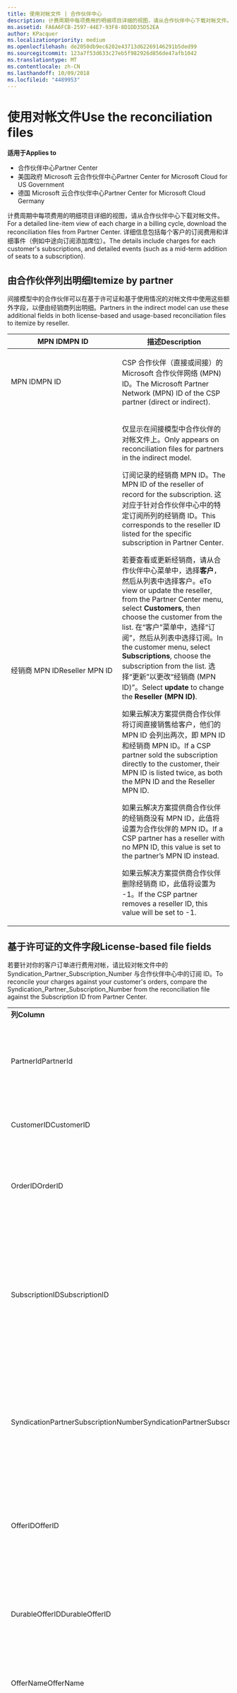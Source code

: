 ```yaml
---
title: 使用对帐文件 | 合作伙伴中心
description: 计费周期中每项费用的明细项目详细的视图，请从合作伙伴中心下载对帐文件。
ms.assetid: FA6A6FCB-2597-44E7-93F8-8D1DD35D52EA
author: KPacquer
ms.localizationpriority: medium
ms.openlocfilehash: de2050db9ec6202e43713d62269146291b5ded99
ms.sourcegitcommit: 123a7f53d633c27eb5f982926d856de47afb1042
ms.translationtype: MT
ms.contentlocale: zh-CN
ms.lasthandoff: 10/09/2018
ms.locfileid: "4489953"
---
```

# <a name="use-the-reconciliation-files"></a><span data-ttu-id="7974d-103">使用对帐文件</span><span class="sxs-lookup"><span data-stu-id="7974d-103">Use the reconciliation files</span></span>

**<span data-ttu-id="7974d-104">适用于</span><span class="sxs-lookup"><span data-stu-id="7974d-104">Applies to</span></span>**

-  <span data-ttu-id="7974d-105">合作伙伴中心</span><span class="sxs-lookup"><span data-stu-id="7974d-105">Partner Center</span></span>
-  <span data-ttu-id="7974d-106">美国政府 Microsoft 云合作伙伴中心</span><span class="sxs-lookup"><span data-stu-id="7974d-106">Partner Center for Microsoft Cloud for US Government</span></span>
-  <span data-ttu-id="7974d-107">德国 Microsoft 云合作伙伴中心</span><span class="sxs-lookup"><span data-stu-id="7974d-107">Partner Center for Microsoft Cloud Germany</span></span>

<span data-ttu-id="7974d-108">计费周期中每项费用的明细项目详细的视图，请从合作伙伴中心下载对帐文件。</span><span class="sxs-lookup"><span data-stu-id="7974d-108">For a detailed line-item view of each charge in a billing cycle, download the reconciliation files from Partner Center.</span></span> <span data-ttu-id="7974d-109">详细信息包括每个客户的订阅费用和详细事件（例如中途向订阅添加席位）。</span><span class="sxs-lookup"><span data-stu-id="7974d-109">The details include charges for each customer's subscriptions, and detailed events (such as a mid-term addition of seats to a subscription).</span></span>

## <a href="" id="itemizebypartner"></a><span data-ttu-id="7974d-110">由合作伙伴列出明细</span><span class="sxs-lookup"><span data-stu-id="7974d-110">Itemize by partner</span></span>


<span data-ttu-id="7974d-111">间接模型中的合作伙伴可以在基于许可证和基于使用情况的对帐文件中使用这些额外字段，以便由经销商列出明细。</span><span class="sxs-lookup"><span data-stu-id="7974d-111">Partners in the indirect model can use these additional fields in both license-based and usage-based reconciliation files to itemize by reseller.</span></span>

<table>
<colgroup>
<col width="50%" />
<col width="50%" />
</colgroup>
<thead>
<tr class="header">
<th><span data-ttu-id="7974d-112">MPN ID</span><span class="sxs-lookup"><span data-stu-id="7974d-112">MPN ID</span></span></th>
<th><span data-ttu-id="7974d-113">描述</span><span class="sxs-lookup"><span data-stu-id="7974d-113">Description</span></span></th>
</tr>
</thead>
<tbody>
<tr class="odd">
<td><span data-ttu-id="7974d-114">MPN ID</span><span class="sxs-lookup"><span data-stu-id="7974d-114">MPN ID</span></span></td>
<td><p><span data-ttu-id="7974d-115">CSP 合作伙伴（直接或间接）的 Microsoft 合作伙伴网络 (MPN) ID。</span><span class="sxs-lookup"><span data-stu-id="7974d-115">The Microsoft Partner Network (MPN) ID of the CSP partner (direct or indirect).</span></span></p></td>
</tr>
<tr class="even">
<td><span data-ttu-id="7974d-116">经销商 MPN ID</span><span class="sxs-lookup"><span data-stu-id="7974d-116">Reseller MPN ID</span></span></td>
<td><p><span data-ttu-id="7974d-117">仅显示在间接模型中合作伙伴的对帐文件上。</span><span class="sxs-lookup"><span data-stu-id="7974d-117">Only appears on reconciliation files for partners in the indirect model.</span></span></p>
<p><span data-ttu-id="7974d-118">订阅记录的经销商 MPN ID。</span><span class="sxs-lookup"><span data-stu-id="7974d-118">The MPN ID of the reseller of record for the subscription.</span></span> <span data-ttu-id="7974d-119">这对应于针对合作伙伴中心中的特定订阅所列的经销商 ID。</span><span class="sxs-lookup"><span data-stu-id="7974d-119">This corresponds to the reseller ID listed for the specific subscription in Partner Center.</span></span></p>
<p><span data-ttu-id="7974d-120">若要查看或更新经销商，请从合作伙伴中心菜单中，选择<strong>客户</strong>，然后从列表中选择客户。</span><span class="sxs-lookup"><span data-stu-id="7974d-120">eTo view or update the reseller, from the Partner Center menu, select <strong>Customers</strong>, then choose the customer from the list.</span></span> <span data-ttu-id="7974d-121">在“客户”菜单中，选择“订阅”<strong></strong>，然后从列表中选择订阅。</span><span class="sxs-lookup"><span data-stu-id="7974d-121">In the customer menu, select <strong>Subscriptions</strong>, choose the subscription from the list.</span></span> <span data-ttu-id="7974d-122">选择“更新”<strong></strong>以更改“经销商 (MPN ID)”<strong></strong>。</span><span class="sxs-lookup"><span data-stu-id="7974d-122">Select <strong>update</strong> to change the <strong>Reseller (MPN ID)</strong>.</span></span></p>
<p><span data-ttu-id="7974d-123">如果云解决方案提供商合作伙伴将订阅直接销售给客户，他们的 MPN ID 会列出两次，即 MPN ID 和经销商 MPN ID。</span><span class="sxs-lookup"><span data-stu-id="7974d-123">If a CSP partner sold the subscription directly to the customer, their MPN ID is listed twice, as both the MPN ID and the Reseller MPN ID.</span></span></p>
<p><span data-ttu-id="7974d-124">如果云解决方案提供商合作伙伴的经销商没有 MPN ID，此值将设置为合作伙伴的 MPN ID。</span><span class="sxs-lookup"><span data-stu-id="7974d-124">If a CSP partner has a reseller with no MPN ID, this value is set to the partner’s MPN ID instead.</span></span></p>
<p><span data-ttu-id="7974d-125">如果云解决方案提供商合作伙伴删除经销商 ID，此值将设置为 -1。</span><span class="sxs-lookup"><span data-stu-id="7974d-125">If the CSP partner removes a reseller ID, this value will be set to -1.</span></span></p></td>
</tr>
</tbody>
</table>

 

## <a href="" id="licensebasedfiles"></a> <span data-ttu-id="7974d-126">基于许可证的文件字段</span><span class="sxs-lookup"><span data-stu-id="7974d-126">License-based file fields</span></span>


<span data-ttu-id="7974d-127">若要针对你的客户订单进行费用对帐，请比较对帐文件中的 Syndication\_Partner\_Subscription\_Number 与合作伙伴中心中的订阅 ID。</span><span class="sxs-lookup"><span data-stu-id="7974d-127">To reconcile your charges against your customer's orders, compare the Syndication\_Partner\_Subscription\_Number from the reconciliation file against the Subscription ID from Partner Center.</span></span>

<table>
<colgroup>
<col width="33%" />
<col width="33%" />
<col width="33%" />
</colgroup>
<tbody>
<tr class="odd">
<td><strong><span data-ttu-id="7974d-128">列</span><span class="sxs-lookup"><span data-stu-id="7974d-128">Column</span></span></strong></td>
<td><strong><span data-ttu-id="7974d-129">描述</span><span class="sxs-lookup"><span data-stu-id="7974d-129">Description</span></span></strong></td>
<td><strong><span data-ttu-id="7974d-130">示例值</span><span class="sxs-lookup"><span data-stu-id="7974d-130">Sample Value</span></span></strong></td>
</tr>
<tr class="even">
<td><span data-ttu-id="7974d-131">PartnerId</span><span class="sxs-lookup"><span data-stu-id="7974d-131">PartnerId</span></span></td>
<td><p><span data-ttu-id="7974d-132">特定计费单位的唯一标识符（采用 GUID 格式）。</span><span class="sxs-lookup"><span data-stu-id="7974d-132">Unique identifier for a specific billing entity, in GUID format.</span></span> <span data-ttu-id="7974d-133">对帐不需要，但可能是有用的信息。</span><span class="sxs-lookup"><span data-stu-id="7974d-133">Not required for reconciliation, however may be useful information.</span></span> <span data-ttu-id="7974d-134">在所有行中均相同。</span><span class="sxs-lookup"><span data-stu-id="7974d-134">Same in all rows.</span></span></p></td>
<td><span data-ttu-id="7974d-135">8ddd03642-test-test-test-46b58d356b4e</span><span class="sxs-lookup"><span data-stu-id="7974d-135">8ddd03642-test-test-test-46b58d356b4e</span></span></td>
</tr>
<tr class="odd">
<td><span data-ttu-id="7974d-136">CustomerID</span><span class="sxs-lookup"><span data-stu-id="7974d-136">CustomerID</span></span></td>
<td><p><span data-ttu-id="7974d-137">唯一 Microsoft ID（采用 GUID 格式），用于识别客户。</span><span class="sxs-lookup"><span data-stu-id="7974d-137">Unique Microsoft ID, in GUID format, used to identify the customer.</span></span></p></td>
<td><span data-ttu-id="7974d-138">12ABCD34-001A-BCD2-987C-3210ABCD5678</span><span class="sxs-lookup"><span data-stu-id="7974d-138">12ABCD34-001A-BCD2-987C-3210ABCD5678</span></span></td>
</tr>
<tr class="even">
<td><span data-ttu-id="7974d-139">OrderID</span><span class="sxs-lookup"><span data-stu-id="7974d-139">OrderID</span></span></td>
<td><p><span data-ttu-id="7974d-140">Microsoft 帐单平台中订单的唯一标识符。</span><span class="sxs-lookup"><span data-stu-id="7974d-140">Unique identifier for an order in the Microsoft billing platform.</span></span> <span data-ttu-id="7974d-141">当联系支持人员而不用于对帐时，可能对识别订单非常有用。</span><span class="sxs-lookup"><span data-stu-id="7974d-141">May be useful to identify the order when contacting support but not for reconciliation.</span></span></p></td>
<td><span data-ttu-id="7974d-142">566890604832738111</span><span class="sxs-lookup"><span data-stu-id="7974d-142">566890604832738111</span></span></td>
</tr>
<tr class="odd">
<td><span data-ttu-id="7974d-143">SubscriptionID</span><span class="sxs-lookup"><span data-stu-id="7974d-143">SubscriptionID</span></span></td>
<td><p><span data-ttu-id="7974d-144">Microsoft 帐单平台中订阅的唯一标识符。</span><span class="sxs-lookup"><span data-stu-id="7974d-144">Unique identifier for a subscription in the Microsoft billing platform.</span></span> <span data-ttu-id="7974d-145">当联系支持人员而不用于对帐时，可能对识别订阅非常有用。</span><span class="sxs-lookup"><span data-stu-id="7974d-145">May be useful to identify the subscription when contacting support but not for reconciliation.</span></span></p>
<p><span data-ttu-id="7974d-146">这与合作伙伴管理员控制台中的订阅 ID 不相同。</span><span class="sxs-lookup"><span data-stu-id="7974d-146">This is not the same as the Subscription ID on the Partner Admin Console.</span></span> <span data-ttu-id="7974d-147">请参阅 Syndication_Partner_Subscription_Number。</span><span class="sxs-lookup"><span data-stu-id="7974d-147">Please see Syndication_Partner_Subscription_Number.</span></span></p></td>
<td><span data-ttu-id="7974d-148">usCBMgAAAAAAAAIA</span><span class="sxs-lookup"><span data-stu-id="7974d-148">usCBMgAAAAAAAAIA</span></span></td>
</tr>
<tr class="even">
<td><span data-ttu-id="7974d-149">SyndicationPartnerSubscriptionNumber</span><span class="sxs-lookup"><span data-stu-id="7974d-149">SyndicationPartnerSubscriptionNumber</span></span></td>
<td><p><span data-ttu-id="7974d-150">订阅的唯一标识符。</span><span class="sxs-lookup"><span data-stu-id="7974d-150">Unique identifier for subscriptions.</span></span> <span data-ttu-id="7974d-151">客户的同一个计划可能有多个订阅，因此这对于对帐文件分析非常重要。</span><span class="sxs-lookup"><span data-stu-id="7974d-151">A customer can have multiple subscriptions for the same plan, so this is important for reconciliation file analysis.</span></span></p>
<p><span data-ttu-id="7974d-152">此字段将映射到合作伙伴管理员控制台中的订阅 ID。</span><span class="sxs-lookup"><span data-stu-id="7974d-152">This field maps to the Subscription ID in the Partner Admin Console.</span></span></p></td>
<td><span data-ttu-id="7974d-153">fb977ab5-test-test-test-24c8d9591708</span><span class="sxs-lookup"><span data-stu-id="7974d-153">fb977ab5-test-test-test-24c8d9591708</span></span></td>
</tr>
<tr class="odd">
<td><span data-ttu-id="7974d-154">OfferID</span><span class="sxs-lookup"><span data-stu-id="7974d-154">OfferID</span></span></td>
<td><p><span data-ttu-id="7974d-155">唯一的产品/服务 ID。</span><span class="sxs-lookup"><span data-stu-id="7974d-155">Unique offer ID.</span></span> <span data-ttu-id="7974d-156">根据价目表的标准产品/服务 ID。</span><span class="sxs-lookup"><span data-stu-id="7974d-156">Standard offer ID as per price list.</span></span></p>
<p><span data-ttu-id="7974d-157"><b>注意</b>：此值与价目表中的产品/服务 ID 不匹配。</span><span class="sxs-lookup"><span data-stu-id="7974d-157"><b>Note</b>: This value does not match Offer ID from the price list.</span></span> <span data-ttu-id="7974d-158">请参阅下方的 DurableOfferID。</span><span class="sxs-lookup"><span data-stu-id="7974d-158">See DurableOfferID below.</span></span></p></td>
<td><span data-ttu-id="7974d-159">FE616D64-E9A8-40EF-843F-152E9BBEF3D1</span><span class="sxs-lookup"><span data-stu-id="7974d-159">FE616D64-E9A8-40EF-843F-152E9BBEF3D1</span></span></td>
</tr>
<tr class="even">
<td><span data-ttu-id="7974d-160">DurableOfferID</span><span class="sxs-lookup"><span data-stu-id="7974d-160">DurableOfferID</span></span></td>
<td><p><span data-ttu-id="7974d-161">唯一的持久型产品/服务 ID，如价目表中所定义。</span><span class="sxs-lookup"><span data-stu-id="7974d-161">Unique durable offer ID, as defined in the price list.</span></span></p>
<p><span data-ttu-id="7974d-162"><b>注意</b>：此值与价目表中的产品/服务 ID 匹配。</span><span class="sxs-lookup"><span data-stu-id="7974d-162"><b>Note</b>: This value matches the Offer ID from the price list.</span></span></p></td>
<td><span data-ttu-id="7974d-163">1017D7F3-6D7F-4BFA-BDD8-79BC8F104E0C</span><span class="sxs-lookup"><span data-stu-id="7974d-163">1017D7F3-6D7F-4BFA-BDD8-79BC8F104E0C</span></span></td>
</tr>
<tr class="odd">
<td><span data-ttu-id="7974d-164">OfferName</span><span class="sxs-lookup"><span data-stu-id="7974d-164">OfferName</span></span></td>
<td><p><span data-ttu-id="7974d-165">客户购买的服务产品的名称，如价目表中所定义。</span><span class="sxs-lookup"><span data-stu-id="7974d-165">The name of the service offering purchased by the customer, as defined in the price list.</span></span></p></td>
<td><span data-ttu-id="7974d-166">Microsoft Office 365（计划 E3）</span><span class="sxs-lookup"><span data-stu-id="7974d-166">Microsoft Office 365 (Plan E3)</span></span></td>
</tr>
<tr class="even">
<td><span data-ttu-id="7974d-167">SubscriptionStartDate</span><span class="sxs-lookup"><span data-stu-id="7974d-167">SubscriptionStartDate</span></span></td>
<td><p><span data-ttu-id="7974d-168">订阅开始日期，设置为提交订单后的第二天。</span><span class="sxs-lookup"><span data-stu-id="7974d-168">The subscription start date, set to the day after the order is submitted.</span></span> <span data-ttu-id="7974d-169">通过结合查看订阅开始日期和结束日期，你可以确定客户是仍在第一年的订阅期内，还是需要续订下一年的订阅。</span><span class="sxs-lookup"><span data-stu-id="7974d-169">By looking at the subscription start date in conjunction with the end date, you can determine if the customer is still within the first year of the subscription or if the subscription has been renewed for the following year.</span></span></p>
<p><span data-ttu-id="7974d-170">时间始终是一天的开始，即 0:00。</span><span class="sxs-lookup"><span data-stu-id="7974d-170">The time is always the beginning of the day, 0:00.</span></span></p></td>
<td><span data-ttu-id="7974d-171">2/1/2015 0:00</span><span class="sxs-lookup"><span data-stu-id="7974d-171">2/1/2015 0:00</span></span></td>
</tr>
<tr class="odd">
<td><span data-ttu-id="7974d-172">SubscriptionEndDate</span><span class="sxs-lookup"><span data-stu-id="7974d-172">SubscriptionEndDate</span></span></td>
<td><p><span data-ttu-id="7974d-173">订阅结束日期：12 个月 + 开始日期之后的 x 天（以便与合作伙伴帐单日期一致）或从续订日期算起的 12 个月。</span><span class="sxs-lookup"><span data-stu-id="7974d-173">The subscription end date: 12 months + x days after start date (to align with partner billing date) or 12 months from renewal date.</span></span></p>
<p><span data-ttu-id="7974d-174">续订时，价格将更新为当前价目表。</span><span class="sxs-lookup"><span data-stu-id="7974d-174">At renewal, prices are updated to the current price list.</span></span> <span data-ttu-id="7974d-175">自动续订之前可能需要与客户进行通信。</span><span class="sxs-lookup"><span data-stu-id="7974d-175">Customer communication may be required in advance of automated renewal.</span></span></p>
<p><span data-ttu-id="7974d-176">时间始终是一天的开始，即 0:00。</span><span class="sxs-lookup"><span data-stu-id="7974d-176">The time is always the beginning of the day, 0:00.</span></span></p></td>
<td><span data-ttu-id="7974d-177">2/1/2015 0:00</span><span class="sxs-lookup"><span data-stu-id="7974d-177">2/1/2015 0:00</span></span></td>
</tr>
<tr class="even">
<td><span data-ttu-id="7974d-178">ChargeStartDate</span><span class="sxs-lookup"><span data-stu-id="7974d-178">ChargeStartDate</span></span></td>
<td><p><span data-ttu-id="7974d-179">费用的开始日。</span><span class="sxs-lookup"><span data-stu-id="7974d-179">Start day of the charges.</span></span></p>
<p><span data-ttu-id="7974d-180">当客户更改座位数量时，此数字用于计算每日（按比例）费用。</span><span class="sxs-lookup"><span data-stu-id="7974d-180">When a customer changes seat numbers, this number is used to calculate per-day (pro-rata) charges.</span></span></p>
<p><span data-ttu-id="7974d-181">时间始终是一天的开始，即 0:00。</span><span class="sxs-lookup"><span data-stu-id="7974d-181">The time is always the beginning of the day, 0:00.</span></span></p></td>
<td><span data-ttu-id="7974d-182">2/1/2015 0:00</span><span class="sxs-lookup"><span data-stu-id="7974d-182">2/1/2015 0:00</span></span></td>
</tr>
<tr class="odd">
<td><span data-ttu-id="7974d-183">ChargeEndDate</span><span class="sxs-lookup"><span data-stu-id="7974d-183">ChargeEndDate</span></span></td>
<td><p><span data-ttu-id="7974d-184">费用的结束日。</span><span class="sxs-lookup"><span data-stu-id="7974d-184">End day of the charges.</span></span></p>
<p><span data-ttu-id="7974d-185">当客户更改座位数量时，此数字用于计算每日（按比例）费用。</span><span class="sxs-lookup"><span data-stu-id="7974d-185">When a customer changes seat numbers, this number is used to calculate per-day (pro-rata) charges.</span></span></p>
<p><span data-ttu-id="7974d-186">时间始终是一天的结束，即 23:59。</span><span class="sxs-lookup"><span data-stu-id="7974d-186">The time is always the end of the day, 23:59.</span></span></p></td>
<td><span data-ttu-id="7974d-187">2/28/2015 23:59</span><span class="sxs-lookup"><span data-stu-id="7974d-187">2/28/2015 23:59</span></span></td>
</tr>
<tr class="even">
<td><span data-ttu-id="7974d-188">ChargeType</span><span class="sxs-lookup"><span data-stu-id="7974d-188">ChargeType</span></span></td>
<td><p><span data-ttu-id="7974d-189">费用或调整的类型。</span><span class="sxs-lookup"><span data-stu-id="7974d-189">The type of charge or adjustment.</span></span> <span data-ttu-id="7974d-190">请参阅“<a href="#charge_types">映射发票与对帐文件之间的费用</a>”</span><span class="sxs-lookup"><span data-stu-id="7974d-190">See <a href="#charge_types">Mapping charges between an invoice and the reconciliation file</a></span></span></p></td>
<td><p><span data-ttu-id="7974d-191">请参阅<a href="#charge_types">映射发票与对帐文件之间的费用</a></span><span class="sxs-lookup"><span data-stu-id="7974d-191">See <a href="#charge_types">Mapping charges between an invoice and the reconciliation file</a></span></span></p></td>
</tr>
<tr class="odd">
<td><span data-ttu-id="7974d-192">UnitPrice</span><span class="sxs-lookup"><span data-stu-id="7974d-192">UnitPrice</span></span></td>
<td><p><span data-ttu-id="7974d-193">购买时公布在价目表中的每一席位的价格。</span><span class="sxs-lookup"><span data-stu-id="7974d-193">Price per seat, as published in the pricelist at the time of purchase.</span></span> <span data-ttu-id="7974d-194">确保这与在对帐期间你的计费系统中存储的信息相匹配。</span><span class="sxs-lookup"><span data-stu-id="7974d-194">Ensure this matches the information stored in your billing system during reconciliation.</span></span></p></td>
<td><span data-ttu-id="7974d-195">6.82</span><span class="sxs-lookup"><span data-stu-id="7974d-195">6.82</span></span></td>
</tr>
<tr class="even">
<td><span data-ttu-id="7974d-196">数量</span><span class="sxs-lookup"><span data-stu-id="7974d-196">Quantity</span></span></td>
<td><p><span data-ttu-id="7974d-197">席位的数量。</span><span class="sxs-lookup"><span data-stu-id="7974d-197">Number of seats.</span></span> <span data-ttu-id="7974d-198">确保这与在对帐期间你的计费系统中存储的信息相匹配。</span><span class="sxs-lookup"><span data-stu-id="7974d-198">Ensure this matches the information stored in your billing system during reconciliation.</span></span></p></td>
<td><span data-ttu-id="7974d-199">2</span><span class="sxs-lookup"><span data-stu-id="7974d-199">2</span></span></td>
</tr>
<tr class="odd">
<td><span data-ttu-id="7974d-200">金额</span><span class="sxs-lookup"><span data-stu-id="7974d-200">Amount</span></span></td>
<td><p><span data-ttu-id="7974d-201">数量的总价。</span><span class="sxs-lookup"><span data-stu-id="7974d-201">Total of price for quantity.</span></span> <span data-ttu-id="7974d-202">在检查金额计算是否匹配你为客户计算此项的方式时非常有用。</span><span class="sxs-lookup"><span data-stu-id="7974d-202">Useful to check that the amount calculation matches how you calculate this for your customers.</span></span></p></td>
<td><span data-ttu-id="7974d-203">13.32</span><span class="sxs-lookup"><span data-stu-id="7974d-203">13.32</span></span></td>
</tr>
<tr class="even">
<td><span data-ttu-id="7974d-204">TotalOtherDiscount</span><span class="sxs-lookup"><span data-stu-id="7974d-204">TotalOtherDiscount</span></span></td>
<td><p><span data-ttu-id="7974d-205">适用于这些费用的折扣金额。</span><span class="sxs-lookup"><span data-stu-id="7974d-205">Amount of discount applied to these charges.</span></span> <span data-ttu-id="7974d-206">IUR 或有资格获得奖励的新订阅还将包含此列中的折扣金额。</span><span class="sxs-lookup"><span data-stu-id="7974d-206">IUR or new subscriptions eligible for an incentive will also contain a discount amount in this column.</span></span></p></td>
<td><span data-ttu-id="7974d-207">2.32</span><span class="sxs-lookup"><span data-stu-id="7974d-207">2.32</span></span></td>
</tr>
<tr class="odd">
<td><span data-ttu-id="7974d-208">小计</span><span class="sxs-lookup"><span data-stu-id="7974d-208">Subtotal</span></span></td>
<td><p><span data-ttu-id="7974d-209">税前总额。</span><span class="sxs-lookup"><span data-stu-id="7974d-209">Total before tax.</span></span> <span data-ttu-id="7974d-210">如果有折扣，请检查你的小计是否匹配你的预期总额。</span><span class="sxs-lookup"><span data-stu-id="7974d-210">Checks that your subtotal matches your expected total, in case of a discount.</span></span></p></td>
<td><span data-ttu-id="7974d-211">11</span><span class="sxs-lookup"><span data-stu-id="7974d-211">11</span></span></td>
</tr>
<tr class="even">
<td><span data-ttu-id="7974d-212">税务</span><span class="sxs-lookup"><span data-stu-id="7974d-212">Tax</span></span></td>
<td><p><span data-ttu-id="7974d-213">税务金额费用，基于你的市场税务规则和特定情况。</span><span class="sxs-lookup"><span data-stu-id="7974d-213">Tax amount charge, based on your market's tax rules and specific circumstances.</span></span></p></td>
<td><span data-ttu-id="7974d-214">0</span><span class="sxs-lookup"><span data-stu-id="7974d-214">0</span></span></td>
</tr>
<tr class="odd">
<td><span data-ttu-id="7974d-215">TotalForCustomer</span><span class="sxs-lookup"><span data-stu-id="7974d-215">TotalForCustomer</span></span></td>
<td><p><span data-ttu-id="7974d-216">税后总额。</span><span class="sxs-lookup"><span data-stu-id="7974d-216">Total after tax.</span></span> <span data-ttu-id="7974d-217">检查你是否在发票中计入了税务。</span><span class="sxs-lookup"><span data-stu-id="7974d-217">Checks if you are charged tax in the invoice.</span></span></p></td>
<td><span data-ttu-id="7974d-218">11</span><span class="sxs-lookup"><span data-stu-id="7974d-218">11</span></span></td>
</tr>
<tr class="even">
<td><span data-ttu-id="7974d-219">货币</span><span class="sxs-lookup"><span data-stu-id="7974d-219">Currency</span></span></td>
<td><p><span data-ttu-id="7974d-220">货币类型。</span><span class="sxs-lookup"><span data-stu-id="7974d-220">Currency type.</span></span> <span data-ttu-id="7974d-221">每个计费单位仅使用一种货币。</span><span class="sxs-lookup"><span data-stu-id="7974d-221">Each billing entity has only one currency.</span></span> <span data-ttu-id="7974d-222">检查它是否匹配你的第一张发票，然后检查在任何主要的帐单平台更新后是否匹配。</span><span class="sxs-lookup"><span data-stu-id="7974d-222">Check that it matches your first invoice and then after any major billing platform update.</span></span></p></td>
<td><span data-ttu-id="7974d-223">EUR</span><span class="sxs-lookup"><span data-stu-id="7974d-223">EUR</span></span></td>
</tr>
<tr class="odd">
<td><span data-ttu-id="7974d-224">CustomerName</span><span class="sxs-lookup"><span data-stu-id="7974d-224">CustomerName</span></span></td>
<td><p><span data-ttu-id="7974d-225">在合作伙伴中心中报告的客户的组织名称。</span><span class="sxs-lookup"><span data-stu-id="7974d-225">Customer's organization name as reported in Partner Center.</span></span> <span data-ttu-id="7974d-226">这在使用系统信息对发票进行对帐时非常有用。</span><span class="sxs-lookup"><span data-stu-id="7974d-226">This is very important for reconciling the invoice with your system information.</span></span></p></td>
<td><span data-ttu-id="7974d-227">测试客户 A</span><span class="sxs-lookup"><span data-stu-id="7974d-227">Test Customer A</span></span></td>
</tr>
<tr class="even">
<td><span data-ttu-id="7974d-228">MPNID</span><span class="sxs-lookup"><span data-stu-id="7974d-228">MPNID</span></span></td>
<td><p><span data-ttu-id="7974d-229">云解决方案提供商合作伙伴的 MPN ID</span><span class="sxs-lookup"><span data-stu-id="7974d-229">MPN ID of the CSP partner</span></span></p></td>
<td><span data-ttu-id="7974d-230">4390934</span><span class="sxs-lookup"><span data-stu-id="7974d-230">4390934</span></span></td>
</tr>
<tr class="odd">
<td><span data-ttu-id="7974d-231">ResellerMPNID</span><span class="sxs-lookup"><span data-stu-id="7974d-231">ResellerMPNID</span></span></td>
<td><p><span data-ttu-id="7974d-232">订阅记录的经销商 MPN ID。</span><span class="sxs-lookup"><span data-stu-id="7974d-232">MPN ID of the reseller of record for the subscription.</span></span> <span data-ttu-id="7974d-233">请参阅[由合作伙伴列出明细](#itemizebypartner)。</span><span class="sxs-lookup"><span data-stu-id="7974d-233">See [Itemize by partner](#itemizebypartner).</span></span></p></td>
<td><span data-ttu-id="7974d-234">4390934</span><span class="sxs-lookup"><span data-stu-id="7974d-234">4390934</span></span></td>
</tr>
<tr class="even">
<td><span data-ttu-id="7974d-235">DomainName</span><span class="sxs-lookup"><span data-stu-id="7974d-235">DomainName</span></span></td>
<td><p><span data-ttu-id="7974d-236">客户的域名，用于帮助识别客户。</span><span class="sxs-lookup"><span data-stu-id="7974d-236">Customer's domain name, used to help identify the customer.</span></span> <span data-ttu-id="7974d-237">该字段在第二个计费周期之前可能会显示为空白。</span><span class="sxs-lookup"><span data-stu-id="7974d-237">This field may appear blank until the second billing cycle.</span></span></p></td>
<td><span data-ttu-id="7974d-238">example.onmicrosoft.com</span><span class="sxs-lookup"><span data-stu-id="7974d-238">example.onmicrosoft.com</span></span></td>
</tr>
<tr class="odd">
<td><span data-ttu-id="7974d-239">SubscriptionName</span><span class="sxs-lookup"><span data-stu-id="7974d-239">SubscriptionName</span></span></td>
<td><p><span data-ttu-id="7974d-240">订阅昵称。</span><span class="sxs-lookup"><span data-stu-id="7974d-240">Subscription nickname.</span></span> <span data-ttu-id="7974d-241">如果未指定昵称，合作伙伴中心将使用 OfferName。</span><span class="sxs-lookup"><span data-stu-id="7974d-241">If no nickname is specified, Partner Center uses the OfferName.</span></span></p></td>
<td><span data-ttu-id="7974d-242">联机项目</span><span class="sxs-lookup"><span data-stu-id="7974d-242">PROJECT ONLINE</span></span></td>
</tr>
<tr class="even">
<td><span data-ttu-id="7974d-243">SubscriptionDescription</span><span class="sxs-lookup"><span data-stu-id="7974d-243">SubscriptionDescription</span></span></td>
<td><p><span data-ttu-id="7974d-244">客户购买的服务产品的名称，如价目表中所定义。</span><span class="sxs-lookup"><span data-stu-id="7974d-244">The name of the service offering purchased by the customer, as defined in the price list.</span></span> <span data-ttu-id="7974d-245">（与产品/服务名称字段相同）。</span><span class="sxs-lookup"><span data-stu-id="7974d-245">(This is an identical field to Offer name).</span></span></p></td>
<td><span data-ttu-id="7974d-246">不带项目客户端的高级联机项目</span><span class="sxs-lookup"><span data-stu-id="7974d-246">PROJECT ONLINE PREMIUM WITHOUT PROJECT CLIENT</span></span></td>
</tr>
</tbody>
</table>


## <a href="" id="usagebasedfiles"></a><span data-ttu-id="7974d-247">基于使用情况的文件字段</span><span class="sxs-lookup"><span data-stu-id="7974d-247">Usage-based file fields</span></span>


<span data-ttu-id="7974d-248">若要针对你的客户的使用情况进行费用对帐，请比较对帐文件中的 ResellerID/ResellerName/ResellerBillableAccount、客户名称与合作伙伴中心中的订阅 ID。</span><span class="sxs-lookup"><span data-stu-id="7974d-248">To reconcile your charges against your customer's usage, compare the ResellerID/ResellerName/ResellerBillableAccount from the reconciliation file, the customer name, and the Subscription ID from Partner Center.</span></span>

<span data-ttu-id="7974d-249">以下字段说明已使用的服务和费率。</span><span class="sxs-lookup"><span data-stu-id="7974d-249">The following fields explain which services were used and the rate.</span></span>

<table>
<colgroup>
<col width="33%" />
<col width="33%" />
<col width="33%" />
</colgroup>
<tbody>
<tr class="odd">
<td><strong><span data-ttu-id="7974d-250">列</span><span class="sxs-lookup"><span data-stu-id="7974d-250">Column</span></span></strong></td>
<td><strong><span data-ttu-id="7974d-251">说明</span><span class="sxs-lookup"><span data-stu-id="7974d-251">Description</span></span></strong></td>
<td><strong><span data-ttu-id="7974d-252">示例值</span><span class="sxs-lookup"><span data-stu-id="7974d-252">Sample value</span></span></strong></td>
</tr>
<tr class="even">
<td><span data-ttu-id="7974d-253">PartnerID</span><span class="sxs-lookup"><span data-stu-id="7974d-253">PartnerID</span></span></td>
<td><p><span data-ttu-id="7974d-254">合作伙伴 ID（采用 GUID 格式）。</span><span class="sxs-lookup"><span data-stu-id="7974d-254">Partner ID, in GUID format.</span></span></p></td>
<td><span data-ttu-id="7974d-255">DA41BC5F-C52D-4464-8A8D-8C8DCC43503B</span><span class="sxs-lookup"><span data-stu-id="7974d-255">DA41BC5F-C52D-4464-8A8D-8C8DCC43503B</span></span></td>
</tr>
<tr class="odd">
<td><span data-ttu-id="7974d-256">PartnerName</span><span class="sxs-lookup"><span data-stu-id="7974d-256">PartnerName</span></span></td>
<td><p><span data-ttu-id="7974d-257">合作伙伴名称。</span><span class="sxs-lookup"><span data-stu-id="7974d-257">Partner Name.</span></span></p></td>
<td><span data-ttu-id="7974d-258">Acme Incorporated</span><span class="sxs-lookup"><span data-stu-id="7974d-258">Acme Incorporated</span></span></td>
</tr>
<tr class="even">
<td><span data-ttu-id="7974d-259">PartnerBillableAccountID</span><span class="sxs-lookup"><span data-stu-id="7974d-259">PartnerBillableAccountID</span></span></td>
<td><p><span data-ttu-id="7974d-260">合作伙伴帐户 ID。</span><span class="sxs-lookup"><span data-stu-id="7974d-260">Partner Account ID.</span></span></p></td>
<td><span data-ttu-id="7974d-261">1010578050</span><span class="sxs-lookup"><span data-stu-id="7974d-261">1010578050</span></span></td>
</tr>
<tr class="odd">
<td><span data-ttu-id="7974d-262">CustomerName</span><span class="sxs-lookup"><span data-stu-id="7974d-262">CustomerName</span></span></td>
<td><p><span data-ttu-id="7974d-263">在合作伙伴中心中报告的客户的组织名称。</span><span class="sxs-lookup"><span data-stu-id="7974d-263">Customer's organization name as reported in Partner Center.</span></span> <span data-ttu-id="7974d-264">这在使用系统信息对发票进行对帐时非常有用。</span><span class="sxs-lookup"><span data-stu-id="7974d-264">This is very important for reconciling the invoice with your system information.</span></span></p></td>
<td><span data-ttu-id="7974d-265">测试客户 A</span><span class="sxs-lookup"><span data-stu-id="7974d-265">Test Customer A</span></span></td>
</tr>
<tr class="even">
<td><span data-ttu-id="7974d-266">MPNID</span><span class="sxs-lookup"><span data-stu-id="7974d-266">MPNID</span></span></td>
<td><p><span data-ttu-id="7974d-267">云解决方案提供商合作伙伴的 MPN ID。</span><span class="sxs-lookup"><span data-stu-id="7974d-267">MPN ID of the CSP partner.</span></span></p></td>
<td><span data-ttu-id="7974d-268">4390934</span><span class="sxs-lookup"><span data-stu-id="7974d-268">4390934</span></span></td>
</tr>
<tr class="odd">
<td><span data-ttu-id="7974d-269">ResellerMPNID</span><span class="sxs-lookup"><span data-stu-id="7974d-269">ResellerMPNID</span></span></td>
<td><p><span data-ttu-id="7974d-270">订阅记录的经销商 MPN ID。</span><span class="sxs-lookup"><span data-stu-id="7974d-270">MPN ID of the reseller of record for the subscription.</span></span> <span data-ttu-id="7974d-271">请参阅[由合作伙伴列出明细](#itemizebypartner)。</span><span class="sxs-lookup"><span data-stu-id="7974d-271">See [Itemize by partner](#itemizebypartner).</span></span></p></td>
<td><span data-ttu-id="7974d-272">4390934</span><span class="sxs-lookup"><span data-stu-id="7974d-272">4390934</span></span></td>
</tr>
<tr class="even">
<td><span data-ttu-id="7974d-273">InvoiceNumber</span><span class="sxs-lookup"><span data-stu-id="7974d-273">InvoiceNumber</span></span></td>
<td><p><span data-ttu-id="7974d-274">显示执行交易所在的发票号码。</span><span class="sxs-lookup"><span data-stu-id="7974d-274">Invoice number where the specified transaction appears.</span></span></p></td>
<td><span data-ttu-id="7974d-275">D020001IVK</span><span class="sxs-lookup"><span data-stu-id="7974d-275">D020001IVK</span></span></td>
</tr>
<tr class="odd">
<td><span data-ttu-id="7974d-276">ChargeStartDate</span><span class="sxs-lookup"><span data-stu-id="7974d-276">ChargeStartDate</span></span></td>
<td><p><span data-ttu-id="7974d-277">计费周期的开始日期，之前未付款的潜在使用情况数据（来自上一个计费周期）的显示日期除外。</span><span class="sxs-lookup"><span data-stu-id="7974d-277">Start date of billing cycle except when presenting dates of previously uncharged latent usage data (from previous bill cycle).</span></span></p>
<p><span data-ttu-id="7974d-278">时间始终是一天的开始，即 0:00。</span><span class="sxs-lookup"><span data-stu-id="7974d-278">The time is always the beginning of the day, 0:00.</span></span></p></td>
<td><span data-ttu-id="7974d-279">2/1/2014 0:00</span><span class="sxs-lookup"><span data-stu-id="7974d-279">2/1/2014 0:00</span></span></td>
</tr>
<tr class="even">
<td><span data-ttu-id="7974d-280">ChargeEndDate</span><span class="sxs-lookup"><span data-stu-id="7974d-280">ChargeEndDate</span></span></td>
<td><p><span data-ttu-id="7974d-281">计费周期的结束日期，之前未付款的潜在使用情况数据（来自上一个计费周期）的显示日期除外。</span><span class="sxs-lookup"><span data-stu-id="7974d-281">End date of billing cycle except when presenting dates of previously uncharged latent usage data (from previous bill cycle).</span></span></p>
<p><span data-ttu-id="7974d-282">时间始终是一天的结束，即 23:59。</span><span class="sxs-lookup"><span data-stu-id="7974d-282">The time is always the end of the day, 23:59.</span></span></p></td>
<td><span data-ttu-id="7974d-283">2/28/2014 23:59</span><span class="sxs-lookup"><span data-stu-id="7974d-283">2/28/2014 23:59</span></span></td>
</tr>
<tr class="odd">
<td><span data-ttu-id="7974d-284">SubscriptionID</span><span class="sxs-lookup"><span data-stu-id="7974d-284">SubscriptionID</span></span></td>
<td><p><span data-ttu-id="7974d-285">Microsoft 帐单平台中订阅的唯一标识符。</span><span class="sxs-lookup"><span data-stu-id="7974d-285">Unique identifier for a subscription in the Microsoft billing platform.</span></span> <span data-ttu-id="7974d-286">当联系支持人员而不用于对帐时，可能对识别订阅非常有用。</span><span class="sxs-lookup"><span data-stu-id="7974d-286">May be useful to identify the subscription when contacting support but not for reconciliation.</span></span></p>
<p><span data-ttu-id="7974d-287">这与合作伙伴管理员控制台中的订阅 ID 不相同。</span><span class="sxs-lookup"><span data-stu-id="7974d-287">This is not the same as the Subscription ID on the Partner Admin Console.</span></span></p></td>
<td><span data-ttu-id="7974d-288">usCBMgAAAAAAAAIA</span><span class="sxs-lookup"><span data-stu-id="7974d-288">usCBMgAAAAAAAAIA</span></span></td>
</tr>
<tr class="even">
<td><span data-ttu-id="7974d-289">SubscriptionName</span><span class="sxs-lookup"><span data-stu-id="7974d-289">SubscriptionName</span></span></td>
<td><p><span data-ttu-id="7974d-290">服务产品的昵称。</span><span class="sxs-lookup"><span data-stu-id="7974d-290">Nickname of the service offering.</span></span></p></td>
<td><span data-ttu-id="7974d-291">Microsoft Azure</span><span class="sxs-lookup"><span data-stu-id="7974d-291">Microsoft Azure</span></span></td>
</tr>
<tr class="odd">
<td><span data-ttu-id="7974d-292">SubscriptionDescription</span><span class="sxs-lookup"><span data-stu-id="7974d-292">SubscriptionDescription</span></span></td>
<td><p><span data-ttu-id="7974d-293">服务产品的业务线</span><span class="sxs-lookup"><span data-stu-id="7974d-293">Line of business of the service offering</span></span></p></td>
<td><span data-ttu-id="7974d-294">Microsoft Azure</span><span class="sxs-lookup"><span data-stu-id="7974d-294">Microsoft Azure</span></span></td>
</tr>
<tr class="even">
<td><span data-ttu-id="7974d-295">OrderID</span><span class="sxs-lookup"><span data-stu-id="7974d-295">OrderID</span></span></td>
<td><p><span data-ttu-id="7974d-296">Microsoft 帐单平台中订单的唯一标识符。</span><span class="sxs-lookup"><span data-stu-id="7974d-296">Unique identifier for an order in the Microsoft billing platform.</span></span> <span data-ttu-id="7974d-297">当联系支持人员而不用于对帐时，可能对识别订阅非常有用。</span><span class="sxs-lookup"><span data-stu-id="7974d-297">May be useful to identify the subscription when contacting support but not for reconciliation.</span></span></p></td>
<td><span data-ttu-id="7974d-298">566890604832738111</span><span class="sxs-lookup"><span data-stu-id="7974d-298">566890604832738111</span></span></td>
</tr>
<tr class="odd">
<td><span data-ttu-id="7974d-299">ServiceName</span><span class="sxs-lookup"><span data-stu-id="7974d-299">ServiceName</span></span></td>
<td><p><span data-ttu-id="7974d-300">存在问题的 Azure 服务的名称。</span><span class="sxs-lookup"><span data-stu-id="7974d-300">The name of the Azure service in question.</span></span></p></td>
<td><span data-ttu-id="7974d-301">虚拟机</span><span class="sxs-lookup"><span data-stu-id="7974d-301">VIRTUAL MACHINES</span></span></td>
</tr>
<tr class="even">
<td><span data-ttu-id="7974d-302">ServiceType</span><span class="sxs-lookup"><span data-stu-id="7974d-302">ServiceType</span></span></td>
<td><p><span data-ttu-id="7974d-303">Windows Azure 服务的特定类型。</span><span class="sxs-lookup"><span data-stu-id="7974d-303">The specific type of Windows Azure service.</span></span></p></td>
<td><ul>
<li><span data-ttu-id="7974d-304">服务总线 – 个人或包</span><span class="sxs-lookup"><span data-stu-id="7974d-304">Service Bus – Individual or Pack</span></span></li>
<li><span data-ttu-id="7974d-305">SQL Azure 数据库 – 商用版或 Web 版</span><span class="sxs-lookup"><span data-stu-id="7974d-305">SQL Azure database – Business or Web Edition</span></span></li>
</ul></td>
</tr>
<tr class="odd">
<td><span data-ttu-id="7974d-306">ResourceGUID</span><span class="sxs-lookup"><span data-stu-id="7974d-306">ResourceGUID</span></span></td>
<td><p><span data-ttu-id="7974d-307">所有服务数据和定价结构的特定唯一标识符。</span><span class="sxs-lookup"><span data-stu-id="7974d-307">Specific unique identifier for all the service data and pricing structure.</span></span></p></td>
<td><span data-ttu-id="7974d-308">DA41BC5F-C52D-4464-8A8D-8C8DCC43503B</span><span class="sxs-lookup"><span data-stu-id="7974d-308">DA41BC5F-C52D-4464-8A8D-8C8DCC43503B</span></span></td>
</tr>
<tr class="even">
<td><span data-ttu-id="7974d-309">资源名称</span><span class="sxs-lookup"><span data-stu-id="7974d-309">Resource Name</span></span></td>
<td><p><span data-ttu-id="7974d-310">Azure 资源的名称。</span><span class="sxs-lookup"><span data-stu-id="7974d-310">The name of the Azure resource.</span></span></p></td>
<td><ul>
<li><span data-ttu-id="7974d-311">数据传输入 (GB)</span><span class="sxs-lookup"><span data-stu-id="7974d-311">Data Transfer In (GB)</span></span></li>
<li><span data-ttu-id="7974d-312">数据传输出 (GB)</span><span class="sxs-lookup"><span data-stu-id="7974d-312">Data Transfer Out (GB)</span></span></li>
</ul></td>
</tr>
<tr class="odd">
<td><span data-ttu-id="7974d-313">区域</span><span class="sxs-lookup"><span data-stu-id="7974d-313">Region</span></span></td>
<td><p><span data-ttu-id="7974d-314">使用情况适用的区域。</span><span class="sxs-lookup"><span data-stu-id="7974d-314">The region the usage applies to.</span></span> <span data-ttu-id="7974d-315">主要用于分配数据传输的速率，速率因地区而异。</span><span class="sxs-lookup"><span data-stu-id="7974d-315">Primarily used to assign rates to data transfers, as rates vary by region.</span></span></p></td>
<td><span data-ttu-id="7974d-316">亚太、欧洲、拉丁美洲、北美</span><span class="sxs-lookup"><span data-stu-id="7974d-316">Asia Pacific, Europe, Latin America, North America</span></span></td>
</tr>
<tr class="even">
<td><span data-ttu-id="7974d-317">SKU</span><span class="sxs-lookup"><span data-stu-id="7974d-317">SKU</span></span></td>
<td><p><span data-ttu-id="7974d-318">产品/服务的 MSFT 唯一标识符</span><span class="sxs-lookup"><span data-stu-id="7974d-318">MSFT unique identifier for offer</span></span></p></td>
<td><span data-ttu-id="7974d-319">7UD-00001</span><span class="sxs-lookup"><span data-stu-id="7974d-319">7UD-00001</span></span></td>
</tr>
<tr class="odd">
<td><p><span data-ttu-id="7974d-320">DetailLineItemId</span><span class="sxs-lookup"><span data-stu-id="7974d-320">DetailLineItemId</span></span></p></td>
<td><p><span data-ttu-id="7974d-321">用于针对给定计费周期中的服务或资源细分不同费率的 ID 和数量。</span><span class="sxs-lookup"><span data-stu-id="7974d-321">An ID and quantity for itemizing the different rates for a service or resource in a given billing period.</span></span> <span data-ttu-id="7974d-322">对于 Azure 分层分级，某个特定数量的计费单位最多只有一个费率，之后就是不同的费率。</span><span class="sxs-lookup"><span data-stu-id="7974d-322">For Azure tiered rating, there may be one rate up to a certain quantity of billable units, then a different rate after that.</span></span></p></td>
<td><span data-ttu-id="7974d-323">1</span><span class="sxs-lookup"><span data-stu-id="7974d-323">1</span></span></td>
</tr>
<tr class="even">
<td><span data-ttu-id="7974d-324">ConsumedQuantity</span><span class="sxs-lookup"><span data-stu-id="7974d-324">ConsumedQuantity</span></span></td>
<td><p><span data-ttu-id="7974d-325">报告期间的服务消耗量（小时，GB 等）。</span><span class="sxs-lookup"><span data-stu-id="7974d-325">The amount of service consumed (hours, GB, etc.) during the reporting period.</span></span></p>
<p><span data-ttu-id="7974d-326">此外还包括来自以前报告期间任何未开票的使用量。</span><span class="sxs-lookup"><span data-stu-id="7974d-326">Also includes any unbilled usage from previous reporting periods.</span></span></p></td>
<td><span data-ttu-id="7974d-327">11</span><span class="sxs-lookup"><span data-stu-id="7974d-327">11</span></span></td>
</tr>
<tr class="odd">
<td><span data-ttu-id="7974d-328">IncludedQuantity</span><span class="sxs-lookup"><span data-stu-id="7974d-328">IncludedQuantity</span></span></td>
<td><p><span data-ttu-id="7974d-329">作为产品/服务的一部分包含在内的单位。</span><span class="sxs-lookup"><span data-stu-id="7974d-329">Units included as part of the offer.</span></span> <span data-ttu-id="7974d-330">通常不显示在云解决方案提供商中。</span><span class="sxs-lookup"><span data-stu-id="7974d-330">Not typically present in CSP.</span></span></p></td>
<td><span data-ttu-id="7974d-331">0</span><span class="sxs-lookup"><span data-stu-id="7974d-331">0</span></span></td>
</tr>
<tr class="even">
<td><p><span data-ttu-id="7974d-332">OverageQuantity</span><span class="sxs-lookup"><span data-stu-id="7974d-332">OverageQuantity</span></span></p></td>
<td><p><span data-ttu-id="7974d-333">不作为产品/服务的一部分包含在内的单位，但必须由合作伙伴支付费用。</span><span class="sxs-lookup"><span data-stu-id="7974d-333">Units not included as part of the offer, that must be paid for by the partner.</span></span></p>
<p><span data-ttu-id="7974d-334">等于 ConsumedQuantity - IncludedQuantity。</span><span class="sxs-lookup"><span data-stu-id="7974d-334">Equal to the ConsumedQuantity - IncludedQuantity.</span></span></p></td>
<td><span data-ttu-id="7974d-335">11</span><span class="sxs-lookup"><span data-stu-id="7974d-335">11</span></span></td>
</tr>
<tr class="odd">
<td><span data-ttu-id="7974d-336">ListPrice</span><span class="sxs-lookup"><span data-stu-id="7974d-336">ListPrice</span></span></td>
<td><p><span data-ttu-id="7974d-337">订阅开始日期的有效产品/服务价格。</span><span class="sxs-lookup"><span data-stu-id="7974d-337">Offer price in effect at subscription start date.</span></span></p></td>
<td><span data-ttu-id="7974d-338">$0.0808</span><span class="sxs-lookup"><span data-stu-id="7974d-338">$0.0808</span></span></td>
</tr>
<tr class="even">
<td><span data-ttu-id="7974d-339">PretaxCharges</span><span class="sxs-lookup"><span data-stu-id="7974d-339">PretaxCharges</span></span></td>
<td><p><span data-ttu-id="7974d-340">ListPrice 乘以 OverageQuantity，四舍五入到最接近的分。</span><span class="sxs-lookup"><span data-stu-id="7974d-340">ListPrist times OverageQuantity, rounded to the nearest cent.</span></span></p></td>
<td><span data-ttu-id="7974d-341">$0.085</span><span class="sxs-lookup"><span data-stu-id="7974d-341">$0.085</span></span></td>
</tr>
<tr class="odd">
<td><span data-ttu-id="7974d-342">TaxAmount</span><span class="sxs-lookup"><span data-stu-id="7974d-342">TaxAmount</span></span></td>
<td><p><span data-ttu-id="7974d-343">税务金额费用，基于你的市场税务规则和特定情况。</span><span class="sxs-lookup"><span data-stu-id="7974d-343">Tax amount charge, based on your market's tax rules and specific circumstances.</span></span></p></td>
<td><span data-ttu-id="7974d-344">$0.08</span><span class="sxs-lookup"><span data-stu-id="7974d-344">$0.08</span></span></td>
</tr>
<tr class="even">
<td><span data-ttu-id="7974d-345">PostTaxTotal</span><span class="sxs-lookup"><span data-stu-id="7974d-345">PostTaxTotal</span></span></td>
<td><p><span data-ttu-id="7974d-346">税后总额（如果税务适用）。</span><span class="sxs-lookup"><span data-stu-id="7974d-346">Total after tax, when tax is applicable.</span></span></p></td>
<td><span data-ttu-id="7974d-347">$0.93</span><span class="sxs-lookup"><span data-stu-id="7974d-347">$0.93</span></span></td>
</tr>
<tr class="odd">
<td><span data-ttu-id="7974d-348">货币</span><span class="sxs-lookup"><span data-stu-id="7974d-348">Currency</span></span></td>
<td><p><span data-ttu-id="7974d-349">货币类型。</span><span class="sxs-lookup"><span data-stu-id="7974d-349">Currency type.</span></span> <span data-ttu-id="7974d-350">每个计费单位仅使用一种货币。</span><span class="sxs-lookup"><span data-stu-id="7974d-350">Each billing entity has only one currency.</span></span> <span data-ttu-id="7974d-351">检查它是否匹配你的第一张发票，然后检查在任何主要的帐单平台更新后是否匹配。</span><span class="sxs-lookup"><span data-stu-id="7974d-351">Check that it matches your first invoice and then after any major billing platform update.</span></span></p></td>
<td><span data-ttu-id="7974d-352">EUR</span><span class="sxs-lookup"><span data-stu-id="7974d-352">EUR</span></span></td>
</tr>
<tr class="even">
<td><span data-ttu-id="7974d-353">PretaxEffectiveRate</span><span class="sxs-lookup"><span data-stu-id="7974d-353">PretaxEffectiveRate</span></span></td>
<td><p><span data-ttu-id="7974d-354">每一单位的税前价格。</span><span class="sxs-lookup"><span data-stu-id="7974d-354">Pretax price per unit.</span></span> <span data-ttu-id="7974d-355">等于 PretaxCharges / OverageQuantity，四舍五入到最接近的分。</span><span class="sxs-lookup"><span data-stu-id="7974d-355">Equal to PretaxCharges / OverageQuantity, rounded to the nearest cent.</span></span></p></td>
<td><span data-ttu-id="7974d-356">$0.08</span><span class="sxs-lookup"><span data-stu-id="7974d-356">$0.08</span></span></td>
</tr>
<tr class="odd">
<td><span data-ttu-id="7974d-357">PostTaxEffectiveRate</span><span class="sxs-lookup"><span data-stu-id="7974d-357">PostTaxEffectiveRate</span></span></td>
<td><p><span data-ttu-id="7974d-358">每一单位的税后价格。</span><span class="sxs-lookup"><span data-stu-id="7974d-358">Post tax price per unit.</span></span> <span data-ttu-id="7974d-359">等于 PostTaxTotal / OverageQuantity，或者 PretaxEffectiveRate + 每一单位量税率，四舍五入到最接近的分。</span><span class="sxs-lookup"><span data-stu-id="7974d-359">Equal to PostTaxTotal / OverageQuantity, or PretaxEffectiveRate + tax rate per unit amoun, rounded to the nearest cent.</span></span></p></td>
<td><span data-ttu-id="7974d-360">$0.08</span><span class="sxs-lookup"><span data-stu-id="7974d-360">$0.08</span></span></td>
</tr>
<tr class="even">
<td><span data-ttu-id="7974d-361">ChargeType</span><span class="sxs-lookup"><span data-stu-id="7974d-361">ChargeType</span></span></td>
<td><p><span data-ttu-id="7974d-362">费用或调整的类型。</span><span class="sxs-lookup"><span data-stu-id="7974d-362">The type of charge or adjustment.</span></span> <span data-ttu-id="7974d-363">请参阅“<a href="#charge_types">映射发票与对帐文件之间的费用</a>”</span><span class="sxs-lookup"><span data-stu-id="7974d-363">See <a href="#charge_types">Mapping charges between an invoice and the reconciliation file</a></span></span></p></td>
<td><p><span data-ttu-id="7974d-364">请参阅“<a href="#charge_types">映射发票与对帐文件之间的费用</a>”</span><span class="sxs-lookup"><span data-stu-id="7974d-364">See <a href="#charge_types">Mapping charges between an invoice and the reconciliation file</a></span></span></p></td>
</tr>
<tr class="odd">
<td><span data-ttu-id="7974d-365">CustomerBillableAccount</span><span class="sxs-lookup"><span data-stu-id="7974d-365">CustomerBillableAccount</span></span></td>
<td><p><span data-ttu-id="7974d-366">MSFT 帐单平台中的唯一帐户 ID。</span><span class="sxs-lookup"><span data-stu-id="7974d-366">Unique account ID in the MSFT billing platform.</span></span></p></td>
<td><span data-ttu-id="7974d-367">1280018095</span><span class="sxs-lookup"><span data-stu-id="7974d-367">1280018095</span></span></td>
</tr>
<tr class="even">
<td><span data-ttu-id="7974d-368">UsageDate</span><span class="sxs-lookup"><span data-stu-id="7974d-368">UsageDate</span></span></td>
<td><p><span data-ttu-id="7974d-369">服务部署日期。</span><span class="sxs-lookup"><span data-stu-id="7974d-369">Date of service deployment.</span></span></p></td>
<td><span data-ttu-id="7974d-370">2/1/2014 0:00</span><span class="sxs-lookup"><span data-stu-id="7974d-370">2/1/2014 0:00</span></span></td>
</tr>
<tr class="odd">
<td><span data-ttu-id="7974d-371">MeteredRegion</span><span class="sxs-lookup"><span data-stu-id="7974d-371">MeteredRegion</span></span></td>
<td><p><span data-ttu-id="7974d-372">此列标识服务的区域内的数据中心的位置（该位置适用且人口密集）。</span><span class="sxs-lookup"><span data-stu-id="7974d-372">This column identifies the location of a data center within the region for services where this is applicable and populated.</span></span></p></td>
<td><span data-ttu-id="7974d-373">东亚、东南亚、北欧、西欧、美国中北部、美国中南部</span><span class="sxs-lookup"><span data-stu-id="7974d-373">East Asia, South East Asia, North Europe, West Europe, North Central US, South Central US</span></span></td>
</tr>
<tr class="even">
<td><span data-ttu-id="7974d-374">MeteredService</span><span class="sxs-lookup"><span data-stu-id="7974d-374">MeteredService</span></span></td>
<td><p><span data-ttu-id="7974d-375">此列专用于跟踪无法在“服务名称”列中特别标识的个别 Microsoft Azure 服务。</span><span class="sxs-lookup"><span data-stu-id="7974d-375">This column is utilized to track the individual Microsoft Azure service that may not be specifically identified in the Service Name column.</span></span> <span data-ttu-id="7974d-376">例如，数据传输在“服务名称”列中报告为 &quot;Microsoft Azure - 所有服务&quot;。</span><span class="sxs-lookup"><span data-stu-id="7974d-376">For example, data transfers are reported as &quot;Microsoft Azure - All Services&quot; in the Service Name column.</span></span> <span data-ttu-id="7974d-377">此 MeteredService 列将指示使用情况适用的特定服务。</span><span class="sxs-lookup"><span data-stu-id="7974d-377">This MeteredService column will indicate to which specific service the usage pertains.</span></span></p></td>
<td><span data-ttu-id="7974d-378">访问控制、CDN、计算、数据库、服务总线、存储</span><span class="sxs-lookup"><span data-stu-id="7974d-378">AccessControl, CDN, Compute, Database, ServiceBus, Storage</span></span></td>
</tr>
<tr class="odd">
<td><span data-ttu-id="7974d-379">MeteredServiceType</span><span class="sxs-lookup"><span data-stu-id="7974d-379">MeteredServiceType</span></span></td>
<td><p><span data-ttu-id="7974d-380">进一步阐明超过 MeteredService 字段所提供级别的个别 Microsoft Azure 服务的副标题。</span><span class="sxs-lookup"><span data-stu-id="7974d-380">A subheading that further clarifies the individual Microsoft Azure service beyond the level provided by the MeteredService field.</span></span></p></td>
<td><span data-ttu-id="7974d-381">外部</span><span class="sxs-lookup"><span data-stu-id="7974d-381">EXTERNAL</span></span></td>
</tr>
<tr class="even">
<td><span data-ttu-id="7974d-382">项目</span><span class="sxs-lookup"><span data-stu-id="7974d-382">Project</span></span></td>
<td><p><span data-ttu-id="7974d-383">客户定义的用于其服务实例的名称</span><span class="sxs-lookup"><span data-stu-id="7974d-383">Customer-defined name for their service instance</span></span></p></td>
<td><span data-ttu-id="7974d-384">ORDDC52E52FDEF405786F0642DD0108BE4</span><span class="sxs-lookup"><span data-stu-id="7974d-384">ORDDC52E52FDEF405786F0642DD0108BE4</span></span></td>
</tr>
<tr class="odd">
<td><span data-ttu-id="7974d-385">ServiceInfo</span><span class="sxs-lookup"><span data-stu-id="7974d-385">ServiceInfo</span></span></td>
<td><p><span data-ttu-id="7974d-386">已预配并且已在指定日利用的服务总线连接数。</span><span class="sxs-lookup"><span data-stu-id="7974d-386">The number of ServiceBus connections that were provisioned and utilized on a given day.</span></span></p></td>
<td><span data-ttu-id="7974d-387">例如：如果你在一个月 30 天内有单独的已预配连接，则服务信息 1 将读取“1.000000 连接/ 30 天”。</span><span class="sxs-lookup"><span data-stu-id="7974d-387">For example: if you had an individually provisioned connection during a 30 day month, Service Info 1 would read “1.000000 Connections / 30 days”.</span></span> <span data-ttu-id="7974d-388">如果你有已预配服务总线连接的 25 个包，并且在那一天利用了 1 个，则这一天的每日使用情况声明将指示“25 连接/ 30 天 – 已使用：1.000000”。</span><span class="sxs-lookup"><span data-stu-id="7974d-388">If you had a 25 pack of ServiceBus connections provisioned and you had utilized 1 during that day, your daily usage statement for that day would indicate “25 Connections / 30 Days – Used: 1.000000”.</span></span></td>
</tr>
<tr class="even">
<td><span data-ttu-id="7974d-389">CustomerID</span><span class="sxs-lookup"><span data-stu-id="7974d-389">CustomerID</span></span></td>
<td><p><span data-ttu-id="7974d-390">唯一 Microsoft ID（采用 GUID 格式），用于识别客户。</span><span class="sxs-lookup"><span data-stu-id="7974d-390">Unique Microsoft ID, in GUID format, used to identify the customer.</span></span></p></td>
<td><span data-ttu-id="7974d-391">ORDDC52E52FDEF405786F0642DD0108BE4</span><span class="sxs-lookup"><span data-stu-id="7974d-391">ORDDC52E52FDEF405786F0642DD0108BE4</span></span></td>
</tr>
<tr class="odd">
<td><span data-ttu-id="7974d-392">DomainName</span><span class="sxs-lookup"><span data-stu-id="7974d-392">DomainName</span></span></td>
<td><p><span data-ttu-id="7974d-393">客户的域名，用于帮助识别客户。</span><span class="sxs-lookup"><span data-stu-id="7974d-393">Customer's domain name, used to help identify the customer.</span></span> <span data-ttu-id="7974d-394">该字段在第二个计费周期之前可能会显示为空白。</span><span class="sxs-lookup"><span data-stu-id="7974d-394">This field may appear blank until the second billing cycle.</span></span></p></td>
<td><span data-ttu-id="7974d-395">example.onmicrosoft.com</span><span class="sxs-lookup"><span data-stu-id="7974d-395">example.onmicrosoft.com</span></span></td></tr>
</tr>
<tr class="even">
<td><span data-ttu-id="7974d-396">单位</span><span class="sxs-lookup"><span data-stu-id="7974d-396">Unit</span></span></td>
<td><p><span data-ttu-id="7974d-397">资源名称的单位</span><span class="sxs-lookup"><span data-stu-id="7974d-397">The unit of the resource Name</span></span></p></td>
<td><span data-ttu-id="7974d-398">GB 或小时</span><span class="sxs-lookup"><span data-stu-id="7974d-398">GB or HOURS</span></span></td>
</tr>
</tbody>
</table>

## <a href="" id="onetimefiles"></a><span data-ttu-id="7974d-399">一次性购买文件字段</span><span class="sxs-lookup"><span data-stu-id="7974d-399">One-time purchase file fields</span></span>

|**<span data-ttu-id="7974d-400">字段</span><span class="sxs-lookup"><span data-stu-id="7974d-400">Field</span></span>** |**<span data-ttu-id="7974d-401">定义</span><span class="sxs-lookup"><span data-stu-id="7974d-401">Definition</span></span>**|
|:----------------|:-----------------------------|
|<span data-ttu-id="7974d-402">PartnerId</span><span class="sxs-lookup"><span data-stu-id="7974d-402">PartnerId</span></span> |<span data-ttu-id="7974d-403">合作伙伴 ID（采用 GUID 格式）。</span><span class="sxs-lookup"><span data-stu-id="7974d-403">Partner ID, in GUID format.</span></span> |
|<span data-ttu-id="7974d-404">CustomerId</span><span class="sxs-lookup"><span data-stu-id="7974d-404">CustomerId</span></span> |<span data-ttu-id="7974d-405">唯一 Microsoft ID（采用 GUID 格式），用于识别客户。</span><span class="sxs-lookup"><span data-stu-id="7974d-405">Unique Microsoft ID, in GUID format, used to identify the customer.</span></span> |
|<span data-ttu-id="7974d-406">CustomerName</span><span class="sxs-lookup"><span data-stu-id="7974d-406">CustomerName</span></span> |<span data-ttu-id="7974d-407">在合作伙伴中心中报告的客户的组织名称。</span><span class="sxs-lookup"><span data-stu-id="7974d-407">Customer's organization name as reported in Partner Center.</span></span> <span data-ttu-id="7974d-408">这在使用系统信息对发票进行对帐时非常有用。</span><span class="sxs-lookup"><span data-stu-id="7974d-408">This is very important for reconciling the invoice with your system information.</span></span> |
|<span data-ttu-id="7974d-409">CustomerDomainName</span><span class="sxs-lookup"><span data-stu-id="7974d-409">CustomerDomainName</span></span> |<span data-ttu-id="7974d-410">客户的域名。</span><span class="sxs-lookup"><span data-stu-id="7974d-410">The customer’s domain name.</span></span> |
|<span data-ttu-id="7974d-411">CustomerCountry</span><span class="sxs-lookup"><span data-stu-id="7974d-411">CustomerCountry</span></span> |<span data-ttu-id="7974d-412">客户所在的国家/地区。</span><span class="sxs-lookup"><span data-stu-id="7974d-412">The country in which the customer is located.</span></span> |
|<span data-ttu-id="7974d-413">InvoiceNumber</span><span class="sxs-lookup"><span data-stu-id="7974d-413">InvoiceNumber</span></span> |<span data-ttu-id="7974d-414">显示指定交易所在的发票号码。</span><span class="sxs-lookup"><span data-stu-id="7974d-414">Invoice number where the specified transaction appears.</span></span> |
|<span data-ttu-id="7974d-415">MpnId</span><span class="sxs-lookup"><span data-stu-id="7974d-415">MpnId</span></span> |<span data-ttu-id="7974d-416">云解决方案提供商合作伙伴（直接或间接）的 MPN ID。</span><span class="sxs-lookup"><span data-stu-id="7974d-416">MPN ID of the CSP partner (direct or indirect).</span></span> |
|<span data-ttu-id="7974d-417">经销商 MPN ID</span><span class="sxs-lookup"><span data-stu-id="7974d-417">Reseller MPN ID</span></span> |<span data-ttu-id="7974d-418">仅显示在间接模型中合作伙伴的对帐文件上。</span><span class="sxs-lookup"><span data-stu-id="7974d-418">Only appears on reconciliation files for partners in the indirect model.</span></span> <span data-ttu-id="7974d-419">预订记录的经销商 MPN ID。</span><span class="sxs-lookup"><span data-stu-id="7974d-419">The MPN ID of the reseller of record for the reservation.</span></span> <span data-ttu-id="7974d-420">这对应于针对合作伙伴中心中的特定预订所列的经销商 ID。</span><span class="sxs-lookup"><span data-stu-id="7974d-420">This corresponds to the reseller ID listed for the specific reservation in Partner Center.</span></span> <span data-ttu-id="7974d-421">如果云解决方案提供商合作伙伴将预订直接销售给客户，他们的 MPN ID 会列出两次，即 MPN ID 和经销商 MPN ID。</span><span class="sxs-lookup"><span data-stu-id="7974d-421">If a CSP partner sold the reservation directly to the customer, their MPN ID is listed twice, as both the MPN ID and the Reseller MPN ID.</span></span> <span data-ttu-id="7974d-422">如果云解决方案提供商合作伙伴的经销商没有 MPN ID，此值将设置为合作伙伴的 MPN ID。</span><span class="sxs-lookup"><span data-stu-id="7974d-422">If a CSP partner has a reseller with no MPN ID, this value is set to the partner’s MPN ID instead.</span></span> <span data-ttu-id="7974d-423">如果云解决方案提供商合作伙伴删除经销商 ID，此值将设置为 -1。</span><span class="sxs-lookup"><span data-stu-id="7974d-423">If the CSP partner removes a reseller ID, this value will be set to -1.</span></span> |
|<span data-ttu-id="7974d-424">OrderId</span><span class="sxs-lookup"><span data-stu-id="7974d-424">OrderId</span></span> |<span data-ttu-id="7974d-425">Microsoft 帐单平台中订单的唯一标识符。</span><span class="sxs-lookup"><span data-stu-id="7974d-425">Unique identifier for an order in the Microsoft billing platform.</span></span> <span data-ttu-id="7974d-426">当联系支持人员而不用于对帐时，可能对识别 Azure 预订非常有用。</span><span class="sxs-lookup"><span data-stu-id="7974d-426">May be useful to identify the Azure reservation when contacting support but not for reconciliation.</span></span> |
|<span data-ttu-id="7974d-427">OrderDate</span><span class="sxs-lookup"><span data-stu-id="7974d-427">OrderDate</span></span> |<span data-ttu-id="7974d-428">下达订单的日期。</span><span class="sxs-lookup"><span data-stu-id="7974d-428">The date the order was placed.</span></span> |
|<span data-ttu-id="7974d-429">ProductId</span><span class="sxs-lookup"><span data-stu-id="7974d-429">ProductId</span></span> |<span data-ttu-id="7974d-430">产品的 ID。</span><span class="sxs-lookup"><span data-stu-id="7974d-430">The ID for the product.</span></span> |
|<span data-ttu-id="7974d-431">SkuId</span><span class="sxs-lookup"><span data-stu-id="7974d-431">SkuId</span></span>  |<span data-ttu-id="7974d-432">特定 SKU 的 ID。</span><span class="sxs-lookup"><span data-stu-id="7974d-432">The ID for a particular SKU.</span></span> |
|<span data-ttu-id="7974d-433">AvailabilityId</span><span class="sxs-lookup"><span data-stu-id="7974d-433">AvailabilityId</span></span> |<span data-ttu-id="7974d-434">特定可用性的 ID。</span><span class="sxs-lookup"><span data-stu-id="7974d-434">The ID for a particular Availability.</span></span> <span data-ttu-id="7974d-435">“可用性”是指针对给定的国家/地区、货币、行业细分市场等，是否可以购买特定 SKU。</span><span class="sxs-lookup"><span data-stu-id="7974d-435">“Availability” refers to whether or not a particular SKU is available for purchase for the given country, currency, industry segment, etc.</span></span> |
|<span data-ttu-id="7974d-436">SkuName</span><span class="sxs-lookup"><span data-stu-id="7974d-436">SkuName</span></span>  |<span data-ttu-id="7974d-437">特定 SKU 的名称。</span><span class="sxs-lookup"><span data-stu-id="7974d-437">The title for a particular SKU.</span></span> |
|<span data-ttu-id="7974d-438">ProductName</span><span class="sxs-lookup"><span data-stu-id="7974d-438">ProductName</span></span> |<span data-ttu-id="7974d-439">产品的名称。</span><span class="sxs-lookup"><span data-stu-id="7974d-439">The name of the product.</span></span> |
|<span data-ttu-id="7974d-440">ChargeType</span><span class="sxs-lookup"><span data-stu-id="7974d-440">ChargeType</span></span> |<span data-ttu-id="7974d-441">费用或调整的类型。</span><span class="sxs-lookup"><span data-stu-id="7974d-441">The type of charge or adjustment.</span></span> |
|<span data-ttu-id="7974d-442">UnitPrice</span><span class="sxs-lookup"><span data-stu-id="7974d-442">UnitPrice</span></span> |<span data-ttu-id="7974d-443">所订购的每个产品的价格。</span><span class="sxs-lookup"><span data-stu-id="7974d-443">Price per product ordered.</span></span> |
|<span data-ttu-id="7974d-444">数量</span><span class="sxs-lookup"><span data-stu-id="7974d-444">Quantity</span></span> |<span data-ttu-id="7974d-445">所订购产品的数量。</span><span class="sxs-lookup"><span data-stu-id="7974d-445">Number of products ordered.</span></span> |
|<span data-ttu-id="7974d-446">小计</span><span class="sxs-lookup"><span data-stu-id="7974d-446">Subtotal</span></span> |<span data-ttu-id="7974d-447">税前总额。</span><span class="sxs-lookup"><span data-stu-id="7974d-447">Total before tax.</span></span> <span data-ttu-id="7974d-448">如果有折扣，请检查你的小计是否匹配你的预期总额。</span><span class="sxs-lookup"><span data-stu-id="7974d-448">Checks that your subtotal matches your expected total, in case of a discount.</span></span> |
|<span data-ttu-id="7974d-449">TaxTotal</span><span class="sxs-lookup"><span data-stu-id="7974d-449">TaxTotal</span></span> |<span data-ttu-id="7974d-450">所有适用税款的总额。</span><span class="sxs-lookup"><span data-stu-id="7974d-450">The total of all applicable taxes.</span></span> |
|<span data-ttu-id="7974d-451">总计</span><span class="sxs-lookup"><span data-stu-id="7974d-451">Total</span></span> |<span data-ttu-id="7974d-452">此订单的总额。</span><span class="sxs-lookup"><span data-stu-id="7974d-452">The total amount of this purchase.</span></span> |
|<span data-ttu-id="7974d-453">货币</span><span class="sxs-lookup"><span data-stu-id="7974d-453">Currency</span></span> |<span data-ttu-id="7974d-454">货币类型。</span><span class="sxs-lookup"><span data-stu-id="7974d-454">Currency type.</span></span> <span data-ttu-id="7974d-455">每个计费单位仅使用一种货币。</span><span class="sxs-lookup"><span data-stu-id="7974d-455">Each billing entity has only one currency.</span></span> <span data-ttu-id="7974d-456">检查它是否匹配你的第一张发票，然后检查在任何主要的帐单平台更新后是否匹配。</span><span class="sxs-lookup"><span data-stu-id="7974d-456">Check that it matches your first invoice and then after any major billing platform update.</span></span> |
|<span data-ttu-id="7974d-457">DiscountDetails</span><span class="sxs-lookup"><span data-stu-id="7974d-457">DiscountDetails</span></span> |<span data-ttu-id="7974d-458">任何相关折扣的详细列表。</span><span class="sxs-lookup"><span data-stu-id="7974d-458">Detailed listing of any relevant discounts.</span></span> |



## <a href="" id="charge_types"></a><span data-ttu-id="7974d-459">映射发票与对帐文件之间的费用</span><span class="sxs-lookup"><span data-stu-id="7974d-459">Mapping charges between an invoice and the reconciliation file</span></span>

<span data-ttu-id="7974d-460">发票是费用的汇总，而对帐文件提供行项交易的明细，包括费用类型。</span><span class="sxs-lookup"><span data-stu-id="7974d-460">Your invoice provides a summary of charges, while your reconciliation file provides a detailed breakdown of line-item transactions, including charge types.</span></span>

<span data-ttu-id="7974d-461">若要交叉引用发票与对帐文件之间的费用金额，可以使用 Microsoft Excel 的筛选器选项在对帐文件上按照费用类型进行筛选，以将发票金额映射到对帐文件的一系列费用明细上。</span><span class="sxs-lookup"><span data-stu-id="7974d-461">To cross-reference charge amounts between the invoice and reconciliation file, you can use Microsoft Excel's filter options to filter by charge types on the reconciliation file to map the invoice charges to a set of charge breakdowns on reconciliation file.</span></span>

<span data-ttu-id="7974d-462">基于使用情况和基于许可证的对帐文件仅显示与使用量相关的交易和费用（所用数量以及相关费用）。</span><span class="sxs-lookup"><span data-stu-id="7974d-462">Reconciliation files, both usage- and license-based, only show usage related transactions and charges (units consumed and related charges).</span></span> <span data-ttu-id="7974d-463">对帐文件中不显示发票上显示为“调整”的一次性积分、折扣或退款。</span><span class="sxs-lookup"><span data-stu-id="7974d-463">One off credits, discounts or refunds which appear on the invoice as “Adjustments” are not shown in the reconciliation file.</span></span>

<span data-ttu-id="7974d-464">下表显示了发票部分与可能在对帐文件上显示的相关费用类型之间的映射。</span><span class="sxs-lookup"><span data-stu-id="7974d-464">The table below shows the mappings between an invoice section and associated charge types that might show up on the reconciliation files.</span></span> 

<table>
<tbody>
<tr>
<td>
<p><strong><span data-ttu-id="7974d-465">发票费用描述</span><span class="sxs-lookup"><span data-stu-id="7974d-465">Invoice charge description</span></span></strong></p>
</td>
<td>
<p><strong><span data-ttu-id="7974d-466">对帐文件费用描述（ChargeType 列）</span><span class="sxs-lookup"><span data-stu-id="7974d-466">Reconciliation file charge description (ChargeType column)</span></span></strong></p>
</td>
<td>
<p><strong><span data-ttu-id="7974d-467">此费用是什么？</span><span class="sxs-lookup"><span data-stu-id="7974d-467">What is this charge?</span></span></strong></p>
</td>
<td>
<p><strong><span data-ttu-id="7974d-468">如何将这些 ChargeTypes 映射到发票？</span><span class="sxs-lookup"><span data-stu-id="7974d-468">How do I map these ChargeTypes to the invoice?</span></span></strong></p>
</td>
</tr>
<tr>
<td rowspan="10">
<p><strong><span data-ttu-id="7974d-469">基于许可证的费用</span><span class="sxs-lookup"><span data-stu-id="7974d-469">License-based charges</span></span></strong></p>
</td>
<td>
<p><span data-ttu-id="7974d-470">激活费用</span><span class="sxs-lookup"><span data-stu-id="7974d-470">Activation fee</span></span></p>
</td>
<td>
<p><span data-ttu-id="7974d-471">客户购买后使用订阅时向其收取的金额</span><span class="sxs-lookup"><span data-stu-id="7974d-471">The amount charged to the customer when they use the subscription after purchasing it</span></span></p>
</td>
<td rowspan="10">
<p><span data-ttu-id="7974d-472">从基于许可证的文件，对 <strong>Amount</strong> 列求和</span><span class="sxs-lookup"><span data-stu-id="7974d-472">From license-based file, sum the <strong>Amount</strong> column</span></span></p>
</td>
</tr>
<tr>
<td>
<p><span data-ttu-id="7974d-473">取消费用</span><span class="sxs-lookup"><span data-stu-id="7974d-473">Cancel fee</span></span></p>
</td>
<td>
<p><span data-ttu-id="7974d-474">相关席位发生变化时，退款给客户的按比例计算的费用</span><span class="sxs-lookup"><span data-stu-id="7974d-474">Prorated charges refunded to the customer when associated seats are changed</span></span></p>
</td>
</tr>
<tr>
<td>
<p><span data-ttu-id="7974d-475">周期费用</span><span class="sxs-lookup"><span data-stu-id="7974d-475">Cycle fee</span></span></p>
</td>
<td>
<p><span data-ttu-id="7974d-476">订阅的定期费用</span><span class="sxs-lookup"><span data-stu-id="7974d-476">Periodic charges for a subscription</span></span></p>
</td>
</tr>
<tr>
<td>
<p><span data-ttu-id="7974d-477">周期实例按比例计算</span><span class="sxs-lookup"><span data-stu-id="7974d-477">Cycle instance prorate</span></span></p>
</td>
<td>
<p><span data-ttu-id="7974d-478">相关席位发生变化时，客户评估的按比例计算的费用</span><span class="sxs-lookup"><span data-stu-id="7974d-478">Prorated charges assessed from the customer when associated seats are changed</span></span></p>
</td>
</tr>
<tr>
<td>
<p><span data-ttu-id="7974d-479">按比例计算取消时的费用</span><span class="sxs-lookup"><span data-stu-id="7974d-479">Prorate fees when cancel</span></span></p>
</td>
<td>
<p><span data-ttu-id="7974d-480">取消后服务的未使用部分按比例计算的退款</span><span class="sxs-lookup"><span data-stu-id="7974d-480">Prorated refund for unused portion of service upon cancellation</span></span></p>
</td>
</tr>
<tr>
<td>
<p><span data-ttu-id="7974d-481">按比例计算购买时的费用</span><span class="sxs-lookup"><span data-stu-id="7974d-481">Prorate fees when purchase</span></span></p>
</td>
<td>
<p><span data-ttu-id="7974d-482">购买后按比例计算的费用</span><span class="sxs-lookup"><span data-stu-id="7974d-482">Prorated fees upon purchase</span></span></p>
</td>
</tr>
<tr>
<td>
<p><span data-ttu-id="7974d-483">购买费用</span><span class="sxs-lookup"><span data-stu-id="7974d-483">Purchase fee</span></span></p>
</td>
<td>
<p><span data-ttu-id="7974d-484">订阅的初始费用</span><span class="sxs-lookup"><span data-stu-id="7974d-484">Initial charge for a subscription</span></span></p>
</td>
</tr>
<tr>
<td>
<p><span data-ttu-id="7974d-485">按比例计算续订时的费用</span><span class="sxs-lookup"><span data-stu-id="7974d-485">Prorate fee when renew</span></span></p>
</td>
<td>
<p><span data-ttu-id="7974d-486">订阅续订后按比例计算的费用</span><span class="sxs-lookup"><span data-stu-id="7974d-486">Prorated fees upon subscription renewal</span></span></p>
</td>
</tr>
<tr>

<td>
<p><span data-ttu-id="7974d-487">续订费用</span><span class="sxs-lookup"><span data-stu-id="7974d-487">Renew fee</span></span></p>
</td>
<td>
<p><span data-ttu-id="7974d-488">续订订阅费用</span><span class="sxs-lookup"><span data-stu-id="7974d-488">Charge for renewing a subscription</span></span></p>
</td>
</tr>
<tr>
<td>
<p><span data-ttu-id="7974d-489">按比例计算激活时的费用</span><span class="sxs-lookup"><span data-stu-id="7974d-489">Prorate fees when activate</span></span></p>
</td>
<td>
<p><span data-ttu-id="7974d-490">从激活到计费周期结束时间段内按比例计算的费用</span><span class="sxs-lookup"><span data-stu-id="7974d-490">Prorated fees from activation until end of billing period</span></span></p>
</td>
</tr>
<tr>
<td rowspan="2">
<p><strong><span data-ttu-id="7974d-491">使用费用</span><span class="sxs-lookup"><span data-stu-id="7974d-491">Usage Charges</span></span></strong></p>
</td>
<td>
<p><span data-ttu-id="7974d-492">评估取消时的使用费用</span><span class="sxs-lookup"><span data-stu-id="7974d-492">Assess usage fee when cancel</span></span></p>
</td>
<td>
<p><span data-ttu-id="7974d-493">评估当前计费周期内取消未付款使用量的使用费用</span><span class="sxs-lookup"><span data-stu-id="7974d-493">Access usage fee upon cancellation for unpaid usage during the current billing period</span></span></p>
</td>
<td rowspan="2">
<p><span data-ttu-id="7974d-494">从基于使用情况的文件，对 <strong>PretaxCharges</strong> 列求和</span><span class="sxs-lookup"><span data-stu-id="7974d-494">From usage-based file, sum the <strong>PretaxCharges</strong> column</span></span></p>
</td>
</tr>
<tr>
<td>
<p><span data-ttu-id="7974d-495">评估当前周期的使用费用</span><span class="sxs-lookup"><span data-stu-id="7974d-495">Assess usage fee for current cycle</span></span></p>
</td>
<td>
<p><span data-ttu-id="7974d-496">访问当前计费周期的使用费用</span><span class="sxs-lookup"><span data-stu-id="7974d-496">Access usage fee for the current billing period</span></span></p>
</td>
</tr>
<tr>
<td>
<p><strong><span data-ttu-id="7974d-497">退款额</span><span class="sxs-lookup"><span data-stu-id="7974d-497">Credits</span></span></strong></p>
</td>
<td>
<p><span data-ttu-id="7974d-498">偏移行项</span><span class="sxs-lookup"><span data-stu-id="7974d-498">Offset a line item</span></span></p>
</td>
<td>
<p><span data-ttu-id="7974d-499">部分或全部退款到行项，包括税款</span><span class="sxs-lookup"><span data-stu-id="7974d-499">Partial or whole refund to a line item, including taxes</span></span></p>
</td>
<td>
<p><span data-ttu-id="7974d-500">从基于许可证的文件，对 <strong>TotalForCustomer</strong> 列求和</span><span class="sxs-lookup"><span data-stu-id="7974d-500">From license-based file, sum the <strong>TotalForCustomer</strong> column</span></span></p>
<p><span data-ttu-id="7974d-501">从基于使用情况的文件，对 <strong>PostTaxTotal</strong> 列求和</span><span class="sxs-lookup"><span data-stu-id="7974d-501">From usage-based file, sum the <strong>PostTaxTotal</strong> column</span></span></p>
</td>
</tr>
<tr>
<td rowspan="4">
<p><strong><span data-ttu-id="7974d-502">基于使用情况的折扣</span><span class="sxs-lookup"><span data-stu-id="7974d-502">Usage-based discounts</span></span></strong></p>
</td>
<td>
<p><span data-ttu-id="7974d-503">激活折扣</span><span class="sxs-lookup"><span data-stu-id="7974d-503">Activation discount</span></span></p>
</td>
<td>
<p><span data-ttu-id="7974d-504">激活订阅时应用的折扣</span><span class="sxs-lookup"><span data-stu-id="7974d-504">Discount applied when subscription activated</span></span></p>
</td>

<td rowspan="4">
<p><span data-ttu-id="7974d-505">从基于使用情况的文件，对 <strong>PretaxCharges</strong> 列求和</span><span class="sxs-lookup"><span data-stu-id="7974d-505">From usage-based file, sum the <strong>PretaxCharges</strong> column</span></span></p>
</td>
</tr>
<tr>
<td>
<p><span data-ttu-id="7974d-506">周期折扣</span><span class="sxs-lookup"><span data-stu-id="7974d-506">Cycle discount</span></span></p>
</td>
<td>
<p><span data-ttu-id="7974d-507">对定期费用应用的折扣</span><span class="sxs-lookup"><span data-stu-id="7974d-507">Discount applied on periodic charges</span></span></p>
</td>
</tr>
<tr>
<td>
<p><span data-ttu-id="7974d-508">续订折扣</span><span class="sxs-lookup"><span data-stu-id="7974d-508">Renew discount</span></span></p>
</td>
<td>
<p><span data-ttu-id="7974d-509">续订订阅时应用的折扣</span><span class="sxs-lookup"><span data-stu-id="7974d-509">Discount applied when subscription renewed</span></span></p>
</td>
</tr>
<tr>
<td>
<p><span data-ttu-id="7974d-510">取消折扣</span><span class="sxs-lookup"><span data-stu-id="7974d-510">Cancel discount</span></span></p>
</td>
<td>
<p><span data-ttu-id="7974d-511">取消折扣时应用的费用</span><span class="sxs-lookup"><span data-stu-id="7974d-511">Charges applied when discounts cancelled</span></span></p>
</td>
</tr>


<tr>
<td>
<p><strong><span data-ttu-id="7974d-512">基于许可证的折扣</span><span class="sxs-lookup"><span data-stu-id="7974d-512">License-based discounts</span></span></strong></p>
</td>
<td>
<p><em><span data-ttu-id="7974d-513">可能应用于多种费用类型</span><span class="sxs-lookup"><span data-stu-id="7974d-513">May be applied to multiple charge types</span></span></em></p>
</td>
<td>
<p></p>
</td>
<td>
<p><span data-ttu-id="7974d-514">从基于许可证的文件，对 <strong>TotalOtherDiscount</strong> 列求和</span><span class="sxs-lookup"><span data-stu-id="7974d-514">From license-based file, sum the <strong>TotalOtherDiscount</strong> column</span></span></p>
</td>
</tr>
<tr>
<td>
<p><span data-ttu-id="7974d-515"><strong>税款</strong>&nbsp;或&nbsp;<strong> VAT</strong></span><span class="sxs-lookup"><span data-stu-id="7974d-515"><strong>Taxes</strong>&nbsp;or&nbsp;<strong>VAT</strong></span></span></p>
</td>
<td>
<p><em><span data-ttu-id="7974d-516">可能应用于多种费用类型</span><span class="sxs-lookup"><span data-stu-id="7974d-516">May be applied to multiple charge types</span></span></em></p>
<p><em><span data-ttu-id="7974d-517">例外：“偏移行项”已经包括税款。</span><span class="sxs-lookup"><span data-stu-id="7974d-517">Exception: "Offset a line item" already includes taxes.</span></span> <span data-ttu-id="7974d-518">上面看到信用。</span><span class="sxs-lookup"><span data-stu-id="7974d-518">See Credits, above.</span></span></em></p>
</td>
<td>
<p><span data-ttu-id="7974d-519">税款或增值税 (VAT)</span><span class="sxs-lookup"><span data-stu-id="7974d-519">Taxes or value-added taxes (VAT)</span></span></p>
</td>
<td>
<p><span data-ttu-id="7974d-520">从基于许可证的文件，对 <strong>Tax</strong> 列求和</span><span class="sxs-lookup"><span data-stu-id="7974d-520">From license-based file, sum the <strong>Tax</strong> column</span></span></p>
<p><span data-ttu-id="7974d-521">从基于使用情况的文件，对 <strong>TaxAmount</strong> 列求和</span><span class="sxs-lookup"><span data-stu-id="7974d-521">From usage-based file, sum the <strong>TaxAmount</strong> column</span></span></p>
</td>
</tr>
</tbody>
</table>
<p>&nbsp;</p>

